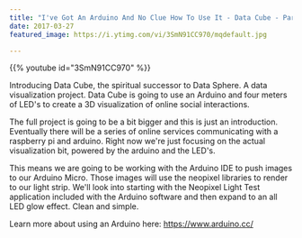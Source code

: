 ```yaml
---
title: "I've Got An Arduino And No Clue How To Use It - Data Cube - Part 1"
date: 2017-03-27
featured_image: https://i.ytimg.com/vi/3SmN91CC970/mqdefault.jpg

---
```


{{% youtube id="3SmN91CC970" %}}

Introducing Data Cube, the spiritual successor to Data Sphere. A data visualization project. Data Cube is going to use an Arduino and four meters of LED's to create a 3D visualization of online social interactions.

The full project is going to be a bit bigger and this is just an introduction. Eventually there will be a series of online services communicating with a raspberry pi and arduino. Right now we're just focusing on the actual visualization bit, powered by the arduino and the LED's.

This means we are going to be working with the Arduino IDE to push images to our Arduino Micro. Those images will use the neopixel libraries to render to our light strip. We'll look into starting with the Neopixel Light Test application included with the Arduino software and then expand to an all LED glow effect. Clean and simple.

Learn more about using an Arduino here: https://www.arduino.cc/